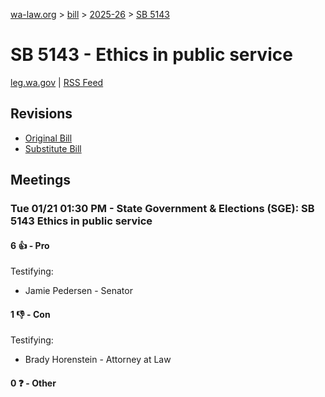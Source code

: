 [wa-law.org](/) > [bill](/bill/) > [2025-26](/bill/2025-26/) > [SB 5143](/bill/2025-26/sb/5143/)

# SB 5143 - Ethics in public service
[leg.wa.gov](https://app.leg.wa.gov/billsummary?BillNumber=5143&Year=2025&Initiative=false) | [RSS Feed](./rss.xml)

## Revisions
* [Original Bill](1/)
* [Substitute Bill](S/)

## Meetings
### Tue 01/21 01:30 PM - State Government & Elections (SGE): SB 5143 Ethics in public service
#### 6 👍 - Pro
Testifying:
* Jamie Pedersen - Senator

#### 1 👎 - Con
Testifying:
* Brady Horenstein - Attorney at Law

#### 0 ❓ - Other
